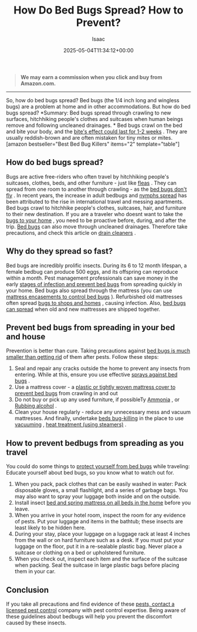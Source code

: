 ﻿---
author: Isaac
layout: post
title: How Do Bed Bugs Spread? How to Prevent?
date: '2025-05-04T11:34:12+00:00'
categories:
- Bed Bugs
- Guide
tags: []
slug: /how-do-bed-bugs-spread/
lastmod: 2025-05-07T12:21:27+03:00
---
> **We may earn a commission when you click and buy from Amazon.com.**
>

---
So, how do bed bugs spread? Bed bugs (the 1/4 inch long and wingless bugs) are a problem at home and in other accommodations. But how do bed bugs spread?
*Summary: Bed bugs spread through crawling to new surfaces, hitchhiking people's clothes and suitcases when human beings remove and following uncleaned drainages. *
Bed bugs crawl on the bed and bite your body, and the
[bite's effect could last for 1-2 weeks](https://pestpolicy.com/how-long-do-bed-bug-bites-last/)
. They are usually reddish-brown and are often mistaken for tiny mites or mites.
[amazon bestseller="Best Bed Bug Killers" items="2" template="table"]
## How do bed bugs spread?
Bugs are active free-riders who often travel by hitchhiking people's suitcases, clothes, beds, and other furniture - just like
[fleas](https://pestpolicy.com/can-humans-carry-fleas-from-one-home-to-another/)
. They can spread from one room to another through crawling - as the
[bed bugs don't fly](https://pestpolicy.com/do-bed-bugs-fly/)
.
In recent years, the increase in adult bedbugs and
[nymphs spread](https://pestpolicy.com/baby-bed-bugs/)
has been attributed to the rise in international travel and messing apartments.
Bed bugs crawl to hitchhike people's clothes, suitcases, hair, and furniture to their new destination. If you are a traveler who doesnt want to take the
[bugs to your home](https://pestpolicy.com/does-vinegar-kill-bed-bugs/)
, you need to be proactive before, during, and after the trip.
[Bed bugs](https://pestpolicy.com/what-does-bed-bug-poop-look-like/)
can also move through uncleaned drainages. Therefore take precautions, and check this article on
[drain cleaners](https://pestpolicy.com/best-drain-cleaner//)
.
## Why do they spread so fast?
Bed bugs are incredibly prolific insects. During its 6 to 12 month lifespan, a female bedbug can produce 500 eggs, and its offspring can reproduce within a month.
Pest management professionals can save money in the early
[stages of infection and prevent bed bugs](https://pestpolicy.com/how-big-are-bed-bugs/)
from spreading quickly in your home.
Bed bugs also spread through the mattress (you can use
[mattress encasements to control bed bugs](https://pestpolicy.com/best-bed-bug-mattress-encasements/)
). Refurbished old mattresses often spread
[bugs to shops and homes](https://pestpolicy.com/home-remedies-for-bed-bugs/)
, causing infection. Also,
[bed bugs can spread](https://pestpolicy.com/bed-bugs-vs-mites/)
when old and new mattresses are shipped together.
## Prevent bed bugs from spreading in your bed and house
Prevention is better than cure. Taking precautions against
[bed bugs is much smaller than getting rid](https://pestpolicy.com/how-to-get-rid-of-bed-bugs-fast/)
of them after pests. Follow these steps:
1. Seal and repair any cracks outside the home to prevent any insects from entering. While at this, ensure you use effective
[sprays against bed bugs](https://pestpolicy.com/best-bed-bug-spray/)
.
2. Use a mattress cover - a
[plastic or tightly woven mattress cover to prevent bed bugs](https://pestpolicy.com/can-bed-bugs-climb-metal-or-plastic/)
from crawling in and out
3. Do not buy or pick up any used furniture, if possibleTy
[Ammonia](https://pestpolicy.com/does-ammonia-kill-bed-bugs/)
, or
[Rubbing alcohol](https://pestpolicy.com/does-rubbing-alcohol-kill-bed-bugs/)
.
4. Clean your house regularly - reduce any unnecessary mess and vacuum mattresses. And finally, undertake
[beds bug-killing](https://pestpolicy.com/how-to-get-rid-of-bed-bugs-fast/)
in the place to use
[vacuuming](https://pestpolicy.com/best-vacuum-for-bed-bugs/)
,
[heat treatment (using steamers)](https://pestpolicy.com/best-bed-bug-steamer/)
.
## How to prevent bedbugs from spreading as you travel
You could do some things to
[protect yourself from bed bugs](https://pestpolicy.com/are-bed-bug-eggs-hard-or-soft/)
while traveling: Educate yourself about bed bugs, so you know what to watch out for.
1. When you pack, pack clothes that can be easily washed in water: Pack disposable gloves, a small flashlight, and a series of garbage bags. You may also want to spray your luggage both inside and on the outside.
2. Install insect
[bed and spring mattress on all beds in the home](https://pestpolicy.com/ortho-home-defense-dual-action-bed-bug-killer-review/)
before you leave.
3. When you arrive in your hotel room, inspect the room for any evidence of pests. Put your luggage and items in the bathtub; these insects are least likely to be hidden here.
4. During your stay, place your luggage on a luggage rack at least 4 inches from the wall or on hard furniture such as a desk. If you must put your luggage on the floor, put it in a re-sealable plastic bag. Never place a suitcase or clothing on a bed or upholstered furniture.
5. When you check out, inspect each item and the surface of the suitcase when packing. Seal the suitcase in large plastic bags before placing them in your car.
## Conclusion
If you take all precautions and find evidence of these
[pests, contact a licensed pest control](https://pestpolicy.com/flying-ants-vs-termites/)
company with pest control expertise.
Being aware of these guidelines about bedbugs will help you prevent the discomfort caused by these insects.